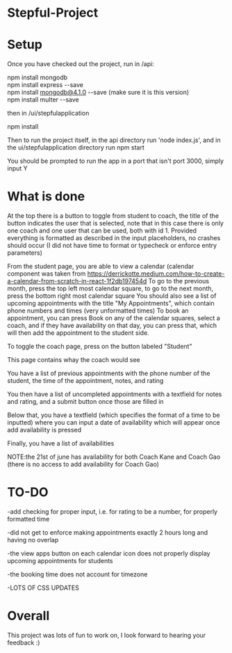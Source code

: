 # Stepful-Project

# Setup
Once you have checked out the project, run in /api:

npm install mongodb  
npm install express --save  
npm install mongodb@4.1.0 --save (make sure it is this version)  
npm install multer --save  

then in /ui/stepfulapplication

npm install

Then to run the project itself, in the api directory run 'node index.js', and in the ui/stepfulapplication directory run npm start

You should be prompted to run the app in a port that isn't port 3000, simply input Y

# What is done

At the top there is a button to toggle from student to coach, the title of the button indicates the user that is selected, note that in this case there is only one coach and one user that can be used, both with id 1.
Provided everything is formatted as described in the input placeholders, no crashes should occur (I did not have time to format or typecheck or enforce entry parameters)

From the student page, you are able to view a calendar (calendar component was taken from https://derrickotte.medium.com/how-to-create-a-calendar-from-scratch-in-react-1f2db197454d
To go to the previous month, press the top left most calendar square, to go to the next month, press the bottom right most calendar square
You should also see a list of upcoming appointments with the title "My Appointments", which contain phone numbers and times (very unformatted times)
To book an appointment, you can press Book on any of the calendar squares, select a coach, and if they have availability on that day, you can press that, which will then add the appointment to the student side.

To toggle the coach page, press on the button labeled "Student"

This page contains whay the coach would see

You have a list of previous appointments with the phone number of the student, the time of the appointment, notes, and rating

You then have a list of uncompleted appointments with a textfield for notes and rating, and a submit button once those are filled in

Below that, you have a textfield (which specifies the format of a time to be inputted) where you can input a date of availability which will appear once add availability is pressed

Finally, you have a list of availabilities

NOTE:the 21st of june has availability for both Coach Kane and Coach Gao (there is no access to add availability for Coach Gao)

# TO-DO

-add checking for proper input, i.e. for rating to be a number, for properly formatted time

-did not get to enforce making appointments exactly 2 hours long and having no overlap

-the view apps button on each calendar icon does not properly display upcoming appointments for students

-the booking time does not account for timezone

-LOTS OF CSS UPDATES

# Overall

This project was lots of fun to work on, I look forward to hearing your feedback :)



